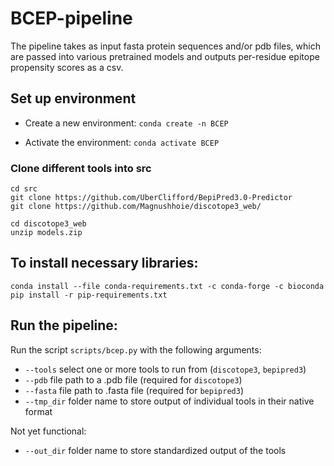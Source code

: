 # BCEP-pipeline

The pipeline takes as input fasta protein sequences and/or pdb files, which are passed into various pretrained models and outputs per-residue epitope propensity scores as a csv.

## Set up environment

- Create a new environment:
`conda create -n BCEP`

- Activate the environment:
`conda activate BCEP`

### Clone different tools into src
```
cd src
git clone https://github.com/UberClifford/BepiPred3.0-Predictor
git clone https://github.com/Magnushhoie/discotope3_web/

cd discotope3_web
unzip models.zip
```

## To install necessary libraries:
```
conda install --file conda-requirements.txt -c conda-forge -c bioconda
pip install -r pip-requirements.txt
```

## Run the pipeline:
Run the script `scripts/bcep.py` with the following arguments:
- `--tools` select one or more tools to run from (`discotope3`, `bepipred3`)
- `--pdb` file path to a .pdb file (required for `discotope3`) 
- `--fasta` file path to .fasta file (required for `bepipred3`)
- `--tmp_dir` folder name to store output of individual tools in their native format

Not yet functional: 
- `--out_dir` folder name to store standardized output of the tools